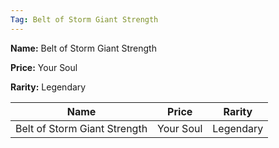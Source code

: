 ```yaml
---
Tag: Belt of Storm Giant Strength
---
```


**Name:** Belt of Storm Giant Strength

**Price:** Your Soul

**Rarity:** Legendary

| Name     | Price     | Rarity     |
| -------- | --------- | ---------- |
| Belt of Storm Giant Strength | Your Soul | Legendary |
